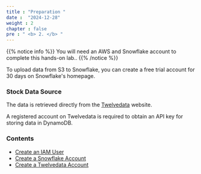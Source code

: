 ```yaml
---
title : "Preparation "
date :  "2024-12-28"
weight : 2
chapter : false
pre : " <b> 2. </b> "
---
```


{{% notice info %}}
You will need an AWS and Snowflake account to complete this hands-on lab..
{{% /notice %}}

To upload data from S3 to Snowflake, you can create a free trial account for 30 days on Snowflake's homepage.

### Stock Data Source  

The data is retrieved directly from the [Twelvedata](https://twelvedata.com/) website.  

A registered account on Twelvedata is required to obtain an API key for storing data in DynamoDB.  

### Contents  
- [Create an IAM User](2.1-createec2/)  
- [Create a Snowflake Account](2.2-createiamrole/)  
- [Create a Twelvedata Account](2.3-createtweldata/)